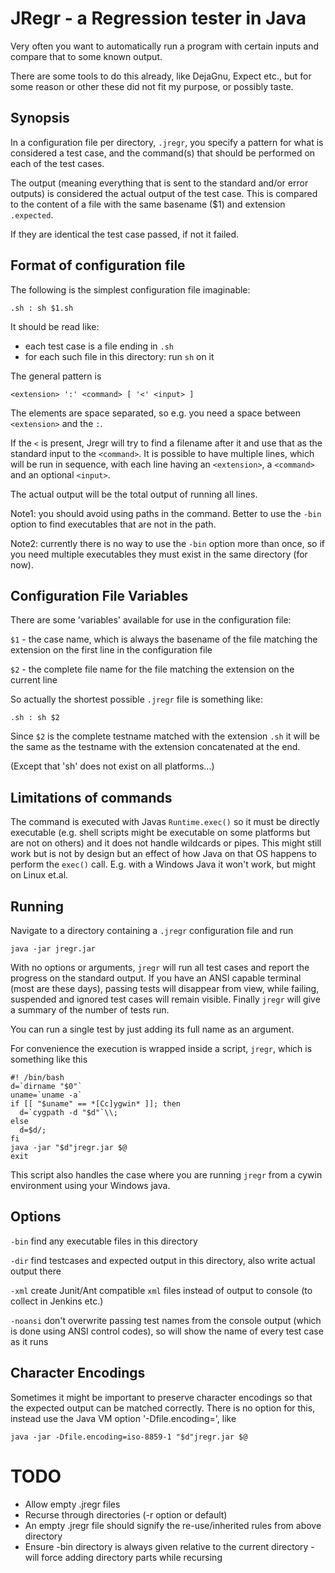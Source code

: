 # JRegr - a Regression tester in Java

Very often you want to automatically run a program with certain inputs
and compare that to some known output.

There are some tools to do this already, like DejaGnu, Expect etc., but
for some reason or other these did not fit my purpose, or possibly
taste.

## Synopsis

In a configuration file per directory, `.jregr`, you specify a pattern
for what is considered a test case, and the command(s) that should be
performed on each of the test cases.

The output (meaning everything that is sent to the standard and/or
error outputs) is considered the actual output of the test case. This
is compared to the content of a file with the same basename ($1) and
extension `.expected`.

If they are identical the test case passed, if not it failed.

## Format of configuration file

The following is the simplest configuration file imaginable:

    .sh : sh $1.sh

It should be read like:

-   each test case is a file ending in `.sh`
-   for each such file in this directory: run `sh` on it

The general pattern is

    <extension> ':' <command> [ '<' <input> ]

The elements are space separated, so e.g. you need a space between
`<extension>` and the `:`.

If the `<` is present, Jregr will try to find a filename after it and
use that as the standard input to the `<command>`.  It is possible to
have multiple lines, which will be run in sequence, with each line
having an `<extension>`, a `<command>` and an optional `<input>`.

The actual output will be the total output of running all lines.

Note1: you should avoid using paths in the command. Better to use the `-bin` option to find executables that are not in the path.

Note2: currently there is no way to use the `-bin` option more than once, so if you need multiple executables they must exist in the same directory (for now).


## Configuration File Variables

There are some 'variables' available for use in the configuration
file:

`$1` - the case name, which is always the basename of the file matching
the extension on the first line in the configuration file

`$2` - the complete file name for the file matching the extension on
the current line

So actually the shortest possible `.jregr` file is something like:

    .sh : sh $2
    
Since `$2` is the complete testname matched with the extension `.sh`
it will be the same as the testname with the extension concatenated at
the end.

(Except that 'sh' does not exist on all platforms...)


## Limitations of commands

The command is executed with Javas `Runtime.exec()` so it must be
directly executable (e.g. shell scripts might be executable on some platforms but
are not on others) and it does not handle wildcards or pipes. This might
still work but is not by design but an effect of how Java on that OS
happens to perform the `exec()` call. E.g. with a Windows Java it won't
work, but might on Linux et.al.


## Running

Navigate to a directory containing a `.jregr` configuration file and run

    java -jar jregr.jar

With no options or arguments, `jregr` will run all test cases and
report the progress on the standard output. If you have an ANSI
capable terminal (most are these days), passing tests will disappear
from view, while failing, suspended and ignored test cases will remain
visible. Finally `jregr` will give a summary of the number of tests
run.

You can run a single test by just adding its full name as an argument.

For convenience the execution is wrapped inside a script, `jregr`,
which is something like this

    #! /bin/bash
    d=`dirname "$0"`
    uname=`uname -a`
    if [[ "$uname" == *[Cc]ygwin* ]]; then
      d=`cygpath -d "$d"`\\;
    else
      d=$d/;
    fi
    java -jar "$d"jregr.jar $@
    exit

This script also handles the case where you are running `jregr` from a cywin
environment using your Windows java.


## Options

`-bin` find any executable files in this directory

`-dir` find testcases and expected output in this directory, also write
actual output there

`-xml` create Junit/Ant compatible `xml` files instead of output to console
(to collect in Jenkins etc.)

`-noansi` don't overwrite passing test names from the console output (which
is done using ANSI control codes), so will show the name of every test case
as it runs


## Character Encodings

Sometimes it might be important to preserve character encodings so that the
expected output can be matched correctly. There is no option for this, instead
use the Java VM option '-Dfile.encoding=<encoding>', like

    java -jar -Dfile.encoding=iso-8859-1 "$d"jregr.jar $@

    
# TODO

- Allow empty .jregr files
- Recurse through directories (-r option or default)
- An empty .jregr file should signify the re-use/inherited rules from above directory
- Ensure -bin directory is always given relative to the current directory - will force adding directory parts while recursing
